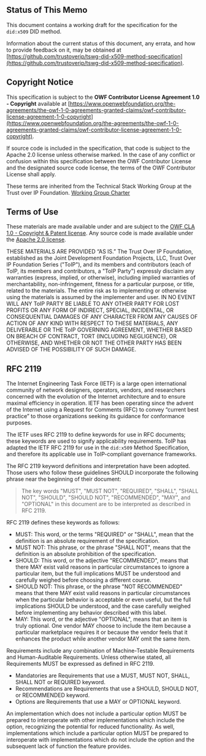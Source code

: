 ## Status of This Memo

This document contains a working draft for the specification for the `did:x509` DID method.

Information about the current status of this document, any errata,
and how to provide feedback on it, may be obtained at
[https://github.com/trustoverip/tswg-did-x509-method-specification](https://github.com/trustoverip/tswg-did-x509-method-specification).

## Copyright Notice

This specification is subject to the **OWF Contributor License Agreement 1.0 - Copyright**
available at
[https://www.openwebfoundation.org/the-agreements/the-owf-1-0-agreements-granted-claims/owf-contributor-license-agreement-1-0-copyright](https://www.openwebfoundation.org/the-agreements/the-owf-1-0-agreements-granted-claims/owf-contributor-license-agreement-1-0-copyright).

If source code is included in the specification, that code is subject to the
Apache 2.0 license unless otherwise marked. In the case of any conflict or
confusion within this specification between the OWF Contributor License 
and the designated source code license, the terms of the OWF Contributor License shall apply.

These terms are inherited from the Technical Stack Working Group at the Trust over IP Foundation. [Working Group Charter](https://trustoverip.org/wp-content/uploads/TSWG-2-Charter-Revision.pdf)

## Terms of Use

These materials are made available under and are subject to the [OWF CLA 1.0 - Copyright & Patent license](https://www.openwebfoundation.org/the-agreements/the-owf-1-0-agreements-granted-claims/owf-contributor-license-agreement-1-0-copyright-and-patent). Any source code is made available under the [Apache 2.0 license](https://www.apache.org/licenses/LICENSE-2.0.txt).

THESE MATERIALS ARE PROVIDED “AS IS.” The Trust Over IP Foundation, established as the Joint Development Foundation Projects, LLC, Trust Over IP Foundation Series ("ToIP"), and its members and contributors (each of ToIP, its members and contributors, a "ToIP Party") expressly disclaim any warranties (express, implied, or otherwise), including implied warranties of merchantability, non-infringement, fitness for a particular purpose, or title, related to the materials. The entire risk as to implementing or otherwise using the materials is assumed by the implementer and user. 
IN NO EVENT WILL ANY ToIP PARTY BE LIABLE TO ANY OTHER PARTY FOR LOST PROFITS OR ANY FORM OF INDIRECT, SPECIAL, INCIDENTAL, OR CONSEQUENTIAL DAMAGES OF ANY CHARACTER FROM ANY CAUSES OF ACTION OF ANY KIND WITH RESPECT TO THESE MATERIALS, ANY DELIVERABLE OR THE ToIP GOVERNING AGREEMENT, WHETHER BASED ON BREACH OF CONTRACT, TORT (INCLUDING NEGLIGENCE), OR OTHERWISE, AND WHETHER OR NOT THE OTHER PARTY HAS BEEN ADVISED OF THE POSSIBILITY OF SUCH DAMAGE.

## RFC 2119

The Internet Engineering Task Force (IETF) is a large open international community of network designers, operators, vendors, and researchers concerned with the evolution of the Internet architecture and to ensure maximal efficiency in operation. IETF has been operating since the advent of the Internet using a Request for Comments (RFC) to convey “current best practice” to those organizations seeking its guidance for conformance purposes.

The IETF uses RFC 2119 to define keywords for use in RFC documents; these keywords are used to signify applicability requirements. ToIP has adapted the IETF RFC 2119 for use in the `did:x509` Method Specification, and therefore its applicable use in ToIP-compliant governance frameworks.

The RFC 2119 keyword definitions and interpretation have been adopted. Those users who follow these guidelines SHOULD incorporate the following phrase near the beginning of their document:

> The key words "MUST", "MUST NOT", "REQUIRED", "SHALL", "SHALL NOT", "SHOULD", "SHOULD NOT", "RECOMMENDED", "MAY", and "OPTIONAL" in this document are to be interpreted as described in RFC 2119.

RFC 2119 defines these keywords as follows:

 * MUST: This word, or the terms "REQUIRED" or "SHALL", mean that the definition is an absolute requirement of the specification.
 * MUST NOT: This phrase, or the phrase "SHALL NOT", means that the definition is an absolute prohibition of the specification.
 * SHOULD: This word, or the adjective "RECOMMENDED", means that there MAY exist valid reasons in particular circumstances to ignore a particular item, but the full implications MUST be understood and carefully weighed before choosing a different course.
 * SHOULD NOT: This phrase, or the phrase "NOT RECOMMENDED" means that there MAY exist valid reasons in particular circumstances when the particular behavior is acceptable or even useful, but the full implications SHOULD be understood, and the case carefully weighed before implementing any behavior described with this label.
 * MAY: This word, or the adjective "OPTIONAL", means that an item is truly optional.  One vendor MAY choose to include the item because a particular marketplace requires it or because the vendor feels that it enhances the product while another vendor MAY omit the same item.

Requirements include any combination of Machine-Testable Requirements and Human-Auditable Requirements. Unless otherwise stated, all Requirements MUST be expressed as defined in RFC 2119.

 * Mandatories are Requirements that use a MUST, MUST NOT, SHALL, SHALL NOT or REQUIRED keyword.
 * Recommendations are Requirements that use a SHOULD, SHOULD NOT, or RECOMMENDED keyword.
 * Options are Requirements that use a MAY or OPTIONAL keyword.

An implementation which does not include a particular option MUST be prepared to interoperate with other implementations which include the option, recognizing the potential for reduced functionality. As well, implementations which include a particular option MUST be prepared to interoperate with implementations which do not include the option and the subsequent lack of function the feature provides.
